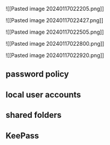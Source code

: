 ![[Pasted image 20240117022205.png]]

![[Pasted image 20240117022427.png]]

![[Pasted image 20240117022505.png]]

![[Pasted image 20240117022800.png]]

![[Pasted image 20240117022920.png]]

## password policy
## local user accounts
## shared folders
## KeePass

